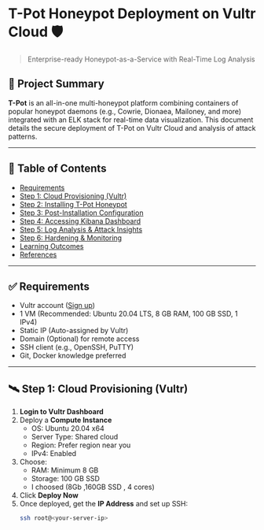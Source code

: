 # T-Pot Honeypot Deployment on Vultr Cloud 🛡️

> Enterprise-ready Honeypot-as-a-Service with Real-Time Log Analysis

## 📌 Project Summary

**T-Pot** is an all-in-one multi-honeypot platform combining containers of popular honeypot daemons (e.g., Cowrie, Dionaea, Mailoney, and more) integrated with an ELK stack for real-time data visualization. This document details the secure deployment of T-Pot on Vultr Cloud and analysis of attack patterns.

---

## 📁 Table of Contents

- [Requirements](#requirements)
- [Step 1: Cloud Provisioning (Vultr)](#step-1-cloud-provisioning-vultr)
- [Step 2: Installing T-Pot Honeypot](#step-2-installing-t-pot-honeypot)
- [Step 3: Post-Installation Configuration](#step-3-post-installation-configuration)
- [Step 4: Accessing Kibana Dashboard](#step-4-accessing-kibana-dashboard)
- [Step 5: Log Analysis & Attack Insights](#step-5-log-analysis--attack-insights)
- [Step 6: Hardening & Monitoring](#step-6-hardening--monitoring)
- [Learning Outcomes](#learning-outcomes)
- [References](#references)

---

## ✅ Requirements

- Vultr account ([Sign up](https://www.vultr.com/?ref=8674334-6G))
- 1 VM (Recommended: Ubuntu 20.04 LTS, 8 GB RAM, 100 GB SSD, 1 IPv4)
- Static IP (Auto-assigned by Vultr)
- Domain (Optional) for remote access
- SSH client (e.g., OpenSSH, PuTTY)
- Git, Docker knowledge preferred

---

## 🛰️ Step 1: Cloud Provisioning (Vultr)

1. **Login to Vultr Dashboard**
2. Deploy a **Compute Instance**
   - OS: Ubuntu 20.04 x64
   - Server Type: Shared cloud
   - Region: Prefer region near you
   - IPv4: Enabled
3. Choose:
   - RAM: Minimum 8 GB
   - Storage: 100 GB SSD
   - I choosed (8Gb ,160GB SSD , 4 cores)
5. Click **Deploy Now**
6. Once deployed, get the **IP Address** and set up SSH:
   ```bash
   ssh root@<your-server-ip>
   ```
